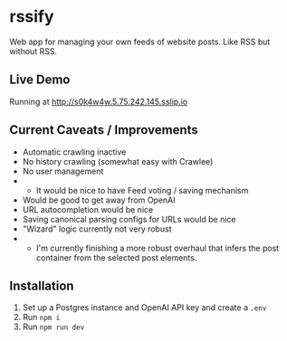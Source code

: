 # rssify

Web app for managing your own feeds of website posts. Like RSS but without RSS.

## Live Demo
Running at http://s0k4w4w.5.75.242.145.sslip.io

## Current Caveats / Improvements
- Automatic crawling inactive
- No history crawling
(somewhat easy with Crawlee)
- No user management 
- - It would be nice to have Feed voting / saving mechanism
- Would be good to get away from OpenAI
- URL autocompletion would be nice
- Saving canonical parsing configs for URLs would be nice
- "Wizard" logic currently not very robust
- - I'm currently finishing a more robust overhaul that infers the post container from the selected post elements.

## Installation
1. Set up a Postgres instance and OpenAI API key and create a `.env`
2. Run `npm i`
3. Run `npm run dev`